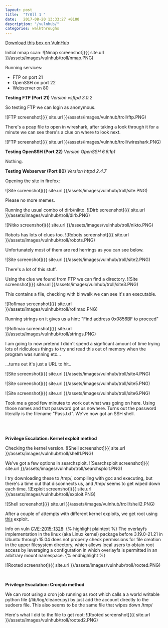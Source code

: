 ```yaml
---
layout: post
title:  "Tr0ll 1 "
date:   2017-08-20 13:33:27 +0100
description: "/vulnhub/"
categories: walkthroughs
---
```


[Download this box on VulnHub](https://www.vulnhub.com/entry/tr0ll-1,100/)



Initial nmap scan:
![Nmap screenshot]({{ site.url }}/assets/images/vulnhub/troll/nmap.PNG)

Running services:
* FTP on port 21
* OpenSSH on port 22
* Webserver on 80

**Testing FTP (Port 21)**
*Version vsftpd 3.0.2*

So testing FTP we can login as anonymous.

![FTP screenshot]({{ site.url }}/assets/images/vulnhub/troll/ftp.PNG)

There's a pcap file to open in wireshark, after taking a look through it for a minute we can see there's a clue on where to look next.

![FTP screenshot]({{ site.url }}/assets/images/vulnhub/troll/wireshark.PNG)


**Testing OpenSSH (Port 22)**
*Version OpenSSH 6.6.1p1*

Nothing.

**Testing Webserver (Port 80)**
*Version httpd 2.4.7*

Opening the site in firefox:

![Site screenshot]({{ site.url }}/assets/images/vulnhub/troll/site.PNG)

Please no more memes.

Running the usual combo of dirb/nikto.
![Dirb screenshot]({{ site.url }}/assets/images/vulnhub/troll/dirb.PNG)

![Nitko screenshot]({{ site.url }}/assets/images/vulnhub/troll/nikto.PNG)

Robots has lots of clues too.
![Robots screenshot]({{ site.url }}/assets/images/vulnhub/troll/robots.PNG)


Unfortunately most of them are red herrings as you can see below.

![Site screenshot]({{ site.url }}/assets/images/vulnhub/troll/site2.PNG)

There's a lot of this stuff. 

Using the clue we found from FTP we can find a directory.
![Site screenshot]({{ site.url }}/assets/images/vulnhub/troll/site3.PNG)

This contains a file, checking with binwalk we can see it's an executable.

![Roflmao screenshot]({{ site.url }}/assets/images/vulnhub/troll/roflmao.PNG)

Running strings on it gives us a hint: "Find address 0x0856BF to proceed"

![Roflmao screenshot]({{ site.url }}/assets/images/vulnhub/troll/strings.PNG)

I am going to now pretend I didn't spend a signficant amount of time trying lots of ridiculous things to try and read this out of memory when the program was running etc...

...turns out it's just a URL to hit.. 



![Site screenshot]({{ site.url }}/assets/images/vulnhub/troll/site4.PNG)


![Site screenshot]({{ site.url }}/assets/images/vulnhub/troll/site5.PNG)

![Site screenshot]({{ site.url }}/assets/images/vulnhub/troll/site6.PNG)

Took me a good few minutes to work out what was going on here. Using those names and that password got us nowhere. Turns out the password literally is the filename "Pass.txt". We've now got an SSH shell.

<br>
<br>

**Privilege Escalation: Kernel exploit method**

Checking the kernel version.
![Shell screenshot]({{ site.url }}/assets/images/vulnhub/troll/shell1.PNG)

We've got a few options in searchsploit.
![Searchsploit screenshot]({{ site.url }}/assets/images/vulnhub/troll/searchsploit.PNG)

I try downloading these to /tmp/, compiling with gcc and executing, but there's a time out that disconnects us, and /tmp/ seems to get wiped down each time.
![Exploit screenshot]({{ site.url }}/assets/images/vulnhub/troll/exploit.PNG)

![Shell screenshot]({{ site.url }}/assets/images/vulnhub/troll/shell2.PNG)

After a couple of attempts with different kernel exploits, we get root using [this](https://www.exploit-db.com/exploits/37292/) exploit.

Info on vuln [CVE-2015-1328](https://cve.mitre.org/cgi-bin/cvename.cgi?name=CVE-2015-1328):
{% highlight plaintext %}
The overlayfs implementation in the linux (aka Linux kernel) package before 3.19.0-21.21 in Ubuntu through 15.04 does not properly check permissions for file creation in the upper filesystem directory, which allows local users to obtain root access by leveraging a configuration in which overlayfs is permitted in an arbitrary mount namespace.
{% endhighlight %}

![Rooted screenshot]({{ site.url }}/assets/images/vulnhub/troll/rooted.PNG)


<br>

**Privilege Escalation: Cronjob method**

We can root using a cron job running as root which calls a a world writable python file (/lib/log/cleaner.py) by just add the account directly to the sudoers file. This also seems to be the same file that wipes down /tmp/

Here's what I did to the file to get root:
![Rooted screenshot]({{ site.url }}/assets/images/vulnhub/troll/rooted2.PNG)



